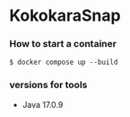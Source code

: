 # KokokaraSnap

### How to start a container

```
$ docker compose up --build
```


### versions for tools
 - Java 17.0.9
